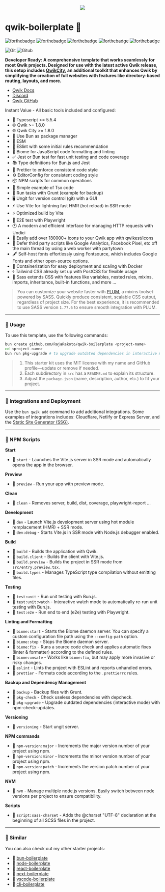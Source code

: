 <div align="center">
<img src="https://rajarakoto.github.io/github-docs/boilerplate/qwik-boilerplate.jpg">
</div>

# qwik-boilerplate 🚀

[![forthebadge](https://forthebadge.com/images/badges/built-with-love.svg)](https://forthebadge.com) [![forthebadge](https://forthebadge.com/images/badges/for-you.svg)](https://forthebadge.com) [![forthebadge](https://forthebadge.com/images/badges/open-source.svg)](https://forthebadge.com) [![forthebadge](https://forthebadge.com/images/badges/uses-git.svg)](https://forthebadge.com) [![forthebadge](https://rajarakoto.github.io/github-docs/badge/build-by.svg)](https://forthebadge.com)

![Git](https://img.shields.io/badge/-Git-777?style=flat&logo=git&logoColor=F05032&labelColor=ffffff) ![Gitub](https://img.shields.io/badge/-Gitub-777?style=flat&logo=github&logoColor=777&labelColor=ffffff)

**Developer Ready: A comprehensive template that works seamlessly for most Qwik projects. Designed for use with the latest active Qwik release, this setup includes [QwikCity](https://qwik.dev/qwikcity/overview/), an additional toolkit that enhances Qwik by simplifying the creation of full websites with features like directory-based routing, layouts, and more.**

- [Qwik Docs](https://qwik.dev/)
- [Discord](https://qwik.dev/chat)
- [Qwik GitHub](https://github.com/QwikDev/qwik)

Instant Value - All basic tools included and configured:

- 🚀 Typescript >= 5.5.4
- 🌐 Qwik >= 1.8.0
- 🌐 Qwik City >= 1.8.0
- 🧅 Use Bun as package manager
- 🌈 ESM
- 🧹 ESlint with some initial rules recommendation
- 🧪 Biome for JavaScript code formatting and linting
- ✅ Jest or Bun test for fast unit testing and code coverage
- 📚 Type definitions for Bun.js and Jest
- 🎨 Prettier to enforce consistent code style
- ⚙️ EditorConfig for consistent coding style
- 📦 NPM scripts for common operations
- 📝 Simple example of Tsx code
- 🐗 Run tasks with Grunt (example for backup)
- 🖥️ Ungit for version control (git) with a GUI
- ⚡ Use Vite for lightning fast HMR (hot reload) in SSR mode
- ⚡ Optimized build by Vite
- 🧪 E2E test with Playwright
- 🕚 A modern and efficient interface for managing HTTP requests with Undici
- 🥏 Easily add over 180000+ icons to your Qwik app with qwikest/icons
- 🧵 Defer third party scripts like Google Analytics, Facebook Pixel, etc off the main thread by using a web worker with partytown
- 🖋️ Self-host fonts effortlessly using Fontsource, which includes Google Fonts and other open-source options.
- 🐳 Containerization for easy deployment and scaling with Docker
- 🌀 Tailwind CSS already set up with PostCSS for flexible usage
- 🩷 Sass extends CSS with features like variables, nested rules, mixins, imports, inheritance, built-in functions, and more ...

> You can customize your website faster with [PLUM](https://github.com/RajaRakoto/plum), a mixins toolset powered by SASS. Quickly produce consistent, scalable CSS output, regardless of project size. For the best experience, it is recommended to use SASS version `1.77.6` to ensure smooth integration with PLUM.

---

### 📌 Usage

To use this template, use the following commands:

```bash
bun create github.com/RajaRakoto/qwik-boilerplate <project-name>
cd <project-name>
bun run pkg-upgrade # to upgrade outdated dependencies in interactive mode
```

> 1. This starter kit uses the MIT license with my name and GitHub profile—update or remove if needed.
> 2. Each subdirectory in `src` has a `README.md` to explain its structure.
> 3. Adjust the `package.json` (name, description, author, etc.) to fit your project.

---

### 📌 Integrations and Deployment

Use the `bun qwik add` command to add additional integrations. Some examples of integrations includes: Cloudflare, Netlify or Express Server, and the [Static Site Generator (SSG)](https://qwik.dev/qwikcity/guides/static-site-generation/).

---

### 📌 NPM Scripts

**Start**

- 📜 `start` - Launches the Vite.js server in SSR mode and automatically opens the app in the browser.

**Preview**

- 📜 `preview` - Run your app with preview mode.

**Clean**

- 📜 `clean` - Removes server, build, dist, coverage, playwright-report ...

**Development**

- 📜 `dev` - Launch Vite.js development server using hot module remplacement (HMR) + SSR mode.
- 📜 `dev:debug` - Starts Vite.js in SSR mode with Node.js debugger enabled.

**Build**

- 📜 `build` - Builds the application with Qwik.
- 📜 `build.client` - Builds the client with Vite.js.
- 📜 `build.preview` - Builds the project in SSR mode from `src/entry.preview.tsx`.
- 📜 `build.types` - Manages TypeScript type compilation without emitting files.

**Testing**

- 📜 `test:unit` - Run unit testing with Bun.js.
- 📜 `test:unit:watch` - Interactive watch mode to automatically re-run unit testing with Bun.js.
- 📜 `test:e2e` - Run end to end (e2e) testing with Playwright.

**Linting and Formatting**

- 📜 `biome:start` - Starts the Biome daemon server. You can specify a custom configuration file path using the `--config-path` option.
- 📜 `biome:stop` - Stops the Biome daemon server.
- 📜 `biome:fix` - Runs a source code check and applies automatic fixes (linter & formatter) according to the defined rules.
- 📜 `biome:unsafe` - Works like `biome:fix`, but may apply more invasive or risky changes.
- 📜 `eslint` - Lints the project with ESLint and reports unhandled errors.
- 📜 `prettier` - Formats code according to the `.prettierrc` rules.

**Backup and Dependency Management**

- 📜 `backup` - Backup files with Grunt.
- 📜 `pkg-check` - Check useless dependencies with depcheck.
- 📜 `pkg-upgrade` - Upgrade outdated dependencies (interactive mode) with npm-check-updates.

**Versioning**

- 📜 `versioning` - Start ungit server.

**NPM commands**

- 📜 `npm-version:major` - Increments the major version number of your project using npm.
- 📜 `npm-version:minor` - Increments the minor version number of your project using npm.
- 📜 `npm-version:patch` - Increments the version patch number of your project using npm.

**NVM**

- 📜 `nvm` - Manage multiple node.js versions. Easily switch between node versions per project to ensure compatibility.

**Scripts**

- 📜 `script:sass-charset` - Adds the @charset "UTF-8" declaration at the beginning of all SCSS files in the project.

---

### 📌 Similar

You can also check out my other starter projects:

- 🚀 [bun-boilerplate](https://github.com/RajaRakoto/bun-boilerplate)
- 🚀 [node-boilerplate](https://github.com/RajaRakoto/node-boilerplate)
- 🚀 [react-boilerplate](https://github.com/RajaRakoto/react-boilerplate)
- 🚀 [next-boilerplate](https://github.com/RajaRakoto/next-boilerplate)
- 🚀 [vscode-boilerplate](https://github.com/RajaRakoto/vscode-boilerplate)
- 🚀 [cli-boilerplate](https://github.com/RajaRakoto/cli-boilerplate)
